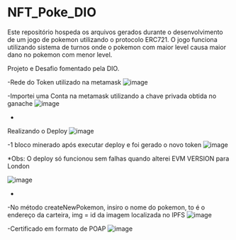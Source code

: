# NFT_Poke_DIO
Este repositório hospeda os arquivos gerados durante o desenvolvimento de um jogo de pokemon utilizando o protocolo ERC721.
O jogo funciona utilizando sistema de turnos onde o pokemon com maior level causa maior dano no pokemon com menor level.

Projeto e Desafio fomentado pela DIO.




-Rede do Token utilizado na metamask
![image](https://github.com/user-attachments/assets/83179f3e-db46-49f3-be01-52bed40c0288)

-Importei uma Conta na metamask utilizando a chave privada obtida no ganache
![image](https://github.com/user-attachments/assets/56228bf8-2ae8-4da5-9f8b-2c58b5a893b8)



-
Realizando o Deploy
![image](https://github.com/user-attachments/assets/8c06003f-5a02-4722-8db4-73ddc51145f5)


-1 bloco minerado após executar deploy e foi gerado o novo token
![image](https://github.com/user-attachments/assets/71ccfd83-86ee-41c5-8250-9566ea273040)


*Obs: O deploy só funcionou sem falhas quando alterei EVM VERSION para London

![image](https://github.com/user-attachments/assets/16bbc251-738b-4e17-8b31-59c6d027cd89)

-





-No método createNewPokemon, insiro o nome do pokemon, to é o endereço da carteira, img = id da imagem localizada no IPFS
![image](https://github.com/user-attachments/assets/5ec1deaf-ada9-40f7-9c28-b69226f0886e)



-Certificado em formato de POAP 
![image](https://github.com/user-attachments/assets/b5fbeec2-b70a-4ba3-a97b-a0e9755da047)
